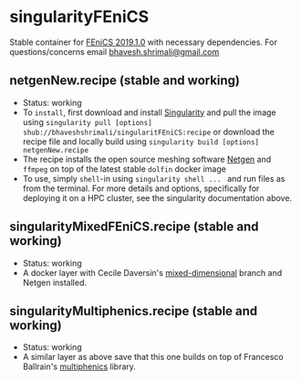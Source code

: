 # singularityFEniCS
Stable container for [FEniCS 2019.1.0](https://fenicsproject.org/download/) with necessary dependencies. For questions/concerns email [bhavesh.shrimali@gmail.com](mailto:bhavesh.shrimali@gmail.com)

## netgenNew.recipe (stable and working)
   * Status: working
   * To `install`, first download and install [Singularity](https://sylabs.io/singularity/) and pull the image using `singularity pull [options] shub://bhaveshshrimali/singularitFEniCS:recipe` or download the recipe file and locally build using `singularity build [options] netgenNew.recipe`
   * The recipe installs the open source meshing software [Netgen](https://ngsolve.org/) and `ffmpeg` on top of the latest stable `dolfin` docker image 
   * To use, simply `shell`-in using `singularity shell ... ` and run files as from the terminal. For more details and options, specifically for deploying it on a HPC cluster, see the singularity documentation above.

## singularityMixedFEniCS.recipe (stable and working)
   * Status: working
   * A docker layer with Cecile Daversin's [mixed-dimensional](https://bitbucket.org/fenics-project/dolfin/src/027d9cc4c80adc7d8e9080fb3cc15714ff1ca910/?at=cecile%2Fmixed-dimensional) branch and Netgen installed. 

## singularityMultiphenics.recipe (stable and working)
   * Status: working
   * A similar layer as above save that this one builds on top of Francesco Ballrain's [multiphenics](https://gitlab.com/multiphenics/multiphenics) library.
